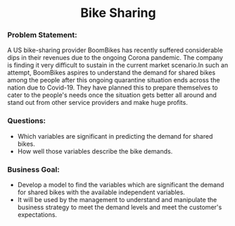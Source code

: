 <h1 align="center">Bike Sharing</h1>

<h3> Problem Statement: </h3>

 A US bike-sharing provider BoomBikes has recently suffered considerable dips in their revenues due to the ongoing Corona pandemic. The company is finding it very difficult to sustain in the current market scenario.In such an attempt, BoomBikes aspires to understand the demand for shared bikes among the people after this ongoing quarantine situation ends across the nation due to Covid-19. They have planned this to prepare themselves to cater to the people's needs once the situation gets better all around and stand out from other service providers and make huge profits.

<h3> Questions: </h3>

- Which variables are significant in predicting the demand for shared bikes.
- How well those variables describe the bike demands.

<h3>Business Goal:</h3>

- Develop a model to find the variables which are significant the demand for shared bikes with the available independent variables.
- It will be used by the management to understand and manipulate the business strategy to meet the demand levels and meet the customer's expectations.
